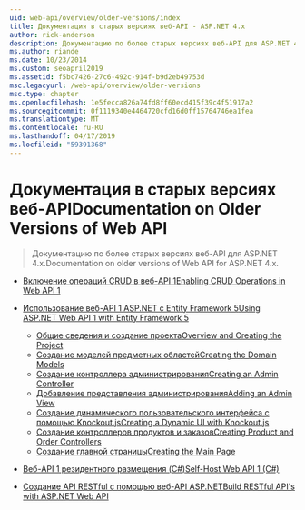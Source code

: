 ```yaml
---
uid: web-api/overview/older-versions/index
title: Документация в старых версиях веб-API - ASP.NET 4.x
author: rick-anderson
description: Документацию по более старых версиях веб-API для ASP.NET 4.x.
ms.author: riande
ms.date: 10/23/2014
ms.custom: seoapril2019
ms.assetid: f5bc7426-27c6-492c-914f-b9d2eb49753d
msc.legacyurl: /web-api/overview/older-versions
msc.type: chapter
ms.openlocfilehash: 1e5fecca826a74fd8ff60ecd415f39c4f51917a2
ms.sourcegitcommit: 0f1119340e4464720cfd16d0ff15764746ea1fea
ms.translationtype: MT
ms.contentlocale: ru-RU
ms.lasthandoff: 04/17/2019
ms.locfileid: "59391368"
---
```

# <a name="documentation-on-older-versions-of-web-api"></a><span data-ttu-id="f3734-103">Документация в старых версиях веб-API</span><span class="sxs-lookup"><span data-stu-id="f3734-103">Documentation on Older Versions of Web API</span></span>

> <span data-ttu-id="f3734-104">Документацию по более старых версиях веб-API для ASP.NET 4.x.</span><span class="sxs-lookup"><span data-stu-id="f3734-104">Documentation on older versions of Web API for ASP.NET 4.x.</span></span>


- [<span data-ttu-id="f3734-105">Включение операций CRUD в веб-API 1</span><span class="sxs-lookup"><span data-stu-id="f3734-105">Enabling CRUD Operations in Web API 1</span></span>](creating-a-web-api-that-supports-crud-operations.md)
- [<span data-ttu-id="f3734-106">Использование веб-API 1 ASP.NET с Entity Framework 5</span><span class="sxs-lookup"><span data-stu-id="f3734-106">Using ASP.NET Web API 1 with Entity Framework 5</span></span>](using-web-api-1-with-entity-framework-5/index.md)

    - [<span data-ttu-id="f3734-107">Общие сведения и создание проекта</span><span class="sxs-lookup"><span data-stu-id="f3734-107">Overview and Creating the Project</span></span>](using-web-api-1-with-entity-framework-5/using-web-api-with-entity-framework-part-1.md)
    - [<span data-ttu-id="f3734-108">Создание моделей предметных областей</span><span class="sxs-lookup"><span data-stu-id="f3734-108">Creating the Domain Models</span></span>](using-web-api-1-with-entity-framework-5/using-web-api-with-entity-framework-part-2.md)
    - [<span data-ttu-id="f3734-109">Создание контроллера администрирования</span><span class="sxs-lookup"><span data-stu-id="f3734-109">Creating an Admin Controller</span></span>](using-web-api-1-with-entity-framework-5/using-web-api-with-entity-framework-part-3.md)
    - [<span data-ttu-id="f3734-110">Добавление представления администрирования</span><span class="sxs-lookup"><span data-stu-id="f3734-110">Adding an Admin View</span></span>](using-web-api-1-with-entity-framework-5/using-web-api-with-entity-framework-part-4.md)
    - [<span data-ttu-id="f3734-111">Создание динамического пользовательского интерфейса с помощью Knockout.js</span><span class="sxs-lookup"><span data-stu-id="f3734-111">Creating a Dynamic UI with Knockout.js</span></span>](using-web-api-1-with-entity-framework-5/using-web-api-with-entity-framework-part-5.md)
    - [<span data-ttu-id="f3734-112">Создание контроллеров продуктов и заказов</span><span class="sxs-lookup"><span data-stu-id="f3734-112">Creating Product and Order Controllers</span></span>](using-web-api-1-with-entity-framework-5/using-web-api-with-entity-framework-part-6.md)
    - [<span data-ttu-id="f3734-113">Создание главной страницы</span><span class="sxs-lookup"><span data-stu-id="f3734-113">Creating the Main Page</span></span>](using-web-api-1-with-entity-framework-5/using-web-api-with-entity-framework-part-7.md)
- [<span data-ttu-id="f3734-114">Веб-API 1 резидентного размещения (C#)</span><span class="sxs-lookup"><span data-stu-id="f3734-114">Self-Host Web API 1 (C#)</span></span>](self-host-a-web-api.md)
- [<span data-ttu-id="f3734-115">Создание API RESTful с помощью веб-API ASP.NET</span><span class="sxs-lookup"><span data-stu-id="f3734-115">Build RESTful API's with ASP.NET Web API</span></span>](build-restful-apis-with-aspnet-web-api.md)
